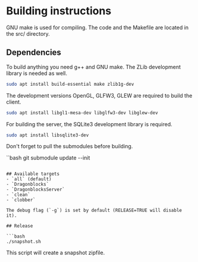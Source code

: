 # Building instructions

GNU make is used for compiling. The code and the Makefile are located in the src/ directory.

## Dependencies
To build anything you need g++ and GNU make. The ZLib development library is needed as well.

```bash
sudo apt install build-essential make zlib1g-dev
```

The development versions OpenGL, GLFW3, GLEW are required to build the client.

```bash
sudo apt install libgl1-mesa-dev libglfw3-dev libglew-dev
```

For building the server, the SQLite3 development library is required.

```bash
sudo apt install libsqlite3-dev
```

Don't forget to pull the submodules before building.

``bash
git submodule update --init
```

## Available targets
- `all` (default)
- `Dragonblocks`
- `DragonblocksServer`
- `clean`
- `clobber`

The debug flag (`-g`) is set by default (RELEASE=TRUE will disable it).

## Release

```bash
./snapshot.sh
```
This script will create a snapshot zipfile.
